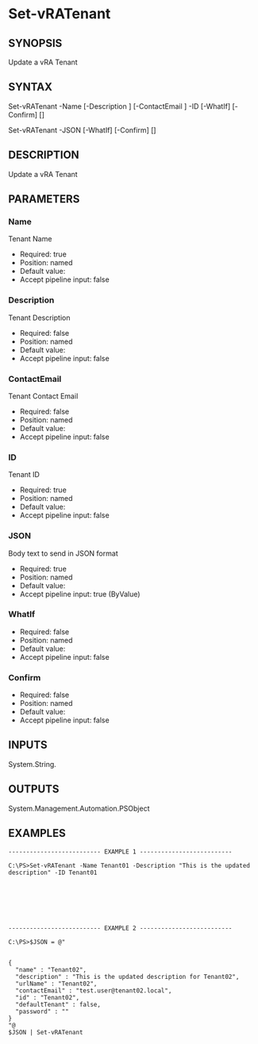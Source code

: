 # Set-vRATenant

## SYNOPSIS
    
Update a vRA Tenant

## SYNTAX
 Set-vRATenant -Name <String> [-Description <String>] [-ContactEmail <String>] -ID <String> [-WhatIf] [-Confirm] [<CommonParameters>] Set-vRATenant -JSON <String> [-WhatIf] [-Confirm] [<CommonParameters>]    

## DESCRIPTION

Update a vRA Tenant

## PARAMETERS


### Name

Tenant Name

* Required: true
* Position: named
* Default value: 
* Accept pipeline input: false

### Description

Tenant Description

* Required: false
* Position: named
* Default value: 
* Accept pipeline input: false

### ContactEmail

Tenant Contact Email

* Required: false
* Position: named
* Default value: 
* Accept pipeline input: false

### ID

Tenant ID

* Required: true
* Position: named
* Default value: 
* Accept pipeline input: false

### JSON

Body text to send in JSON format

* Required: true
* Position: named
* Default value: 
* Accept pipeline input: true (ByValue)

### WhatIf


* Required: false
* Position: named
* Default value: 
* Accept pipeline input: false

### Confirm


* Required: false
* Position: named
* Default value: 
* Accept pipeline input: false

## INPUTS

System.String.

## OUTPUTS

System.Management.Automation.PSObject

## EXAMPLES
```
-------------------------- EXAMPLE 1 --------------------------

C:\PS>Set-vRATenant -Name Tenant01 -Description "This is the updated description" -ID Tenant01







-------------------------- EXAMPLE 2 --------------------------

C:\PS>$JSON = @"


{
  "name" : "Tenant02",
  "description" : "This is the updated description for Tenant02",
  "urlName" : "Tenant02",
  "contactEmail" : "test.user@tenant02.local",
  "id" : "Tenant02",
  "defaultTenant" : false,
  "password" : ""
}
"@
$JSON | Set-vRATenant
```

